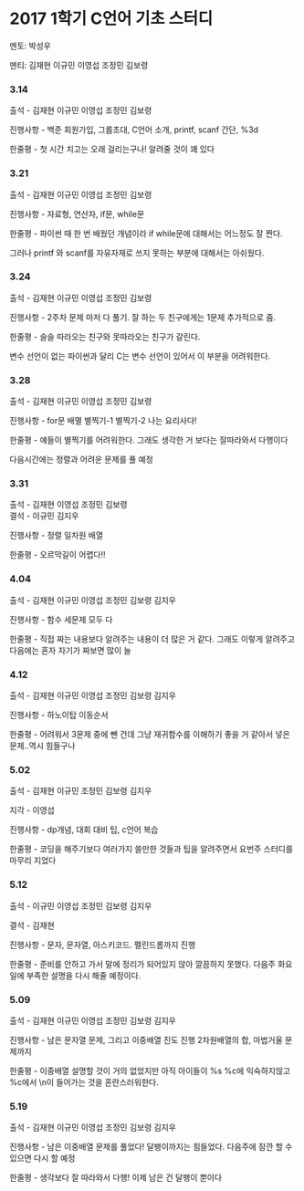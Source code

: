 # **2017 1학기 C언어 기초 스터디**

멘토: 박성우

멘티: 김재현 이규민 이영섭 조정민 김보령 

### 3.14

출석 - 김재현 이규민 이영섭 조정민 김보령

진행사항 - 백준 회원가입, 그룹초대, C언어 소개, printf, scanf 간단, %3d

한줄평 - 첫 시간 치고는 오래 걸리는구나! 알려줄 것이 꽤 있다

### **3.21**

출석 - 김재현 이규민 이영섭 조정민 김보령

진행사항 - 자료형, 연산자, if문, while문

한줄평 - 파이썬 때 한 번 배웠던 개념이라 if while문에 대해서는 어느정도 잘 짠다.

그러나 printf 와 scanf를 자유자재로 쓰지 못하는 부분에 대해서는 아쉬웠다.

### **3.24**

출석 - 김재현 이규민 이영섭 조정민 김보령

진행사항 - 2주차 문제 마저 다 풀기. 잘 하는 두 친구에게는 1문제 추가적으로 줌.

한줄평 - 슬슬 따라오는 친구와 못따라오는 친구가 갈린다.

변수 선언이 없는 파이썬과 달리 C는 변수 선언이 있어서 이 부분을 어려워한다.

### **3.28**

출석 - 김재현 이규민 이영섭 조정민 김보령

진행사항 - for문 배멸 별찍기-1 별찍기-2 나는 요리사다!

한줄평 - 얘들이 별찍기를 어려워한다. 그래도 생각한 거 보다는 잘따라와서 다행이다

다음시간에는 정렬과 어려운 문제를 풀 예정

### **3.31**

출석 - 김재현 이영섭 조정민 김보령  
결석 - 이규민 김지우

진행사항 - 정렬 일차원 배열

한줄평 - 오르막길이 어렵다!!

### **4.04**

출석 - 김재현 이규민 이영섭 조정민 김보령 김지우

진행사항 - 함수 세문제 모두 다

한줄평 - 직접 짜는 내용보다 알려주는 내용이 더 많은 거 같다. 그래도 이렇게 알려주고 다음에는 혼자 자기가 짜보면 많이 늘

### **4.12**

출석 - 김재현 이규민 이영섭 조정민 김보령 김지우

진행사항 - 하노이탑 이동순서

한줄평 - 어려워서 3문제 중에 뺀 건데 그냥 재귀함수를 이해하기 좋을 거 같아서 넣은 문제..역시 힘들구나

### 5.02

출석 - 김재현 이규민 조정민 김보령 김지우

지각 - 이영섭

진행사항 - dp개념, 대회 대비 팁, c언어 복습

한줄평 - 코딩을 해주기보다 여러가지 쓸만한 것들과 팁을 알려주면서 요번주 스터디를 마무리 지었다

### 5.12

출석 - 이규민 이영섭 조정민 김보령 김지우

결석 - 김재현

진행사항 - 문자, 문자열, 아스키코드. 펠린드롬까지 진행

한줄평 - 준비를 안하고 가서 말에 정리가 되어있지 않아 깔끔하지 못했다. 다음주 화요일에 부족한 설명을 다시 해줄 예정이다.


### 5.09

출석 - 김재현 이규민 이영섭 조정민 김보령 김지우

진행사항 - 남은 문자열 문제, 그리고 이중배열 진도 진행 2차원배열의 합, 마법거울 문제까지

한줄평 - 이중배열 설명할 것이 거의 없었지만 아직 아이들이 %s %c에 익숙하지않고 %c에서 \n이 들어가는 것을 혼란스러워한다.


### 5.19

출석 - 김재현 이규민 이영섭 조정민 김보령 김지우

진행사항 - 남은 이중배열 문제를 풀었다! 달팽이까지는 힘들었다. 다음주에 잠깐 할 수 있으면 다시 할 예정

한줄평 - 생각보다 잘 따라와서 다행! 이제 남은 건 달팽이 뿐이다
